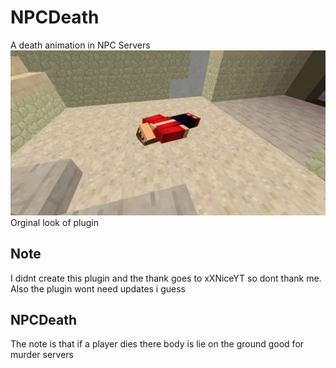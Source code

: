 # NPCDeath
A death animation in NPC Servers
![alt tag](7CD175BB-A2D9-4250-B1D0-9D2448FC8440.png)
Orginal look of plugin

## Note

I didnt create this plugin and the thank goes to xXNiceYT so dont thank me. Also the plugin wont need updates i guess

## NPCDeath

The note is that if a player dies there body is lie on the ground good for murder servers
